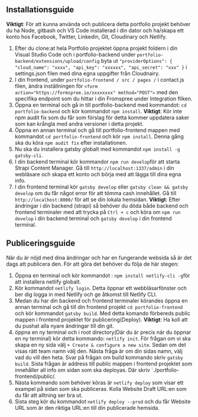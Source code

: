 ## Installationsguide

**Viktigt**: För att kunna använda och publicera detta portfolio projekt behöver du ha Node, gitbash och VS Code installerad i din dator och ha/skapa ett konto hos Facebook, Twitter, Linkedin, Git, Cloudinary och Netlify.


1. Efter du clone:at hela Portfolio projektet öppna projekt foldern i din Visual Studio Code och i portfolio-backend under `portfolio-backend/extensions/upload/config` byta ut `"providerOptions": { "cloud_name": "xxxx", "api_key": "xxxxxx", "api_secret": "xxx" }` i settings.json filen med dina egna uppgifter från Cloudnairy.
2. I din frontend, under `portfolio-frontend / src / pages /` i contact.js filen, ändra inställningen för `<form action="https://formspree.io/xxxxxxxx" method="POST">` med den specifika endpoint som du hittar i din Fromspree under Integration fliken.
3. Öppna en terminal och gå in till portfolio-backend med kommandot: `cd portfolio-backend` och kör kommandot `npm install`.
        **Viktigt**: Kör inte npm audit fix som du får som förslag  för detta kommer uppdatera saker som kan krångla med andra versioner i detta projekt.
4. Öppna en annan terminal och gå till portfolio-frontend mappen med kommandot `cd portfolio-frontend` och kör `npm install`. Denna gång ska du köra `npm audit fix` efter installationen.
5. Nu ska du installera gatsby globalt med kommandot `npm install -g gatsby-cli`.
6. I din backend terminal kör kommandor `npm run develop`för att starta Strapi Content Manager. Gå till `http://localhost:1337/admin` i din webläsare och skapa ett konto och börja med att lägga till dina egna info.
7. I din frontend terminal kör `gatsby develop` eller `gatsby clean && gatsby develop` om du får något error för att tömma cash innehållet. Gå till `http://localhost:8000/` för att se din lokala hemsidan.
       **Viktigt**: Efter ändringar i din backend (strapi) så behöver du döda både backend och frontend terminaler med att trycka på `Ctrl + c` och köra om `npm run develop` i din backend terminal och `gatsby develop` i din frontend terminal.
       

## Publiceringsguide

När du är nöjd med dina ändringar och har en fungerande websida så är det dags att publicera den. För att göra det behöver du följa de här stegen:

1. Öppna en terminal och kör kommandot : `npm install netlify-cli -g`för att installera netlify globalt.
2. Kör kommandot `netlify login`. Detta öppnar ett webbläsarfönster och ber dig logga in med Netlify och ge åtkomst till Netlify CLI.
3. Medan du har din backend och frontend terminaler körandes öppna en annan terminal och gå till din frontend projekt `cd portfolio-frontend` och kör kommandot `gatsby build`. Med detta komando förbereds public mappen i frontend projektet för publicering(Deploy).
**Viktigt**: Ha koll att du pushat alla nyare ändringar till din git.
4. öppna en ny terminal och i root directory(Där du är precis när du öppnar en ny terminal) kör detta kommando: `netlify init`. För frågan om vi ska skapa en ny sida välj `+ Create & configure a new site`. Sedan om det visas rätt team namn välj den. Nästa fråga är om din sidas namn, välj vad du vill den heta. Svar på frågan om build kommando skriv `gatsby build`. Sista frågan är address till public mappen i frontend projektet som innehåller all info om sidan som ska deployas. Där skriv `./portfolio-frontend/public/.
5. Nästa kommando som behöver köras är `netlify deploy` som visar ett exampel på sidan som ska publiceras. Kolla Website Draft URL:en som du får att alltning ser bra ut.
6. Sista steg kör du kommandot `netlify deploy --prod` och du får Website URL som är den riktiga URL:en till din publicerade hemsida.


